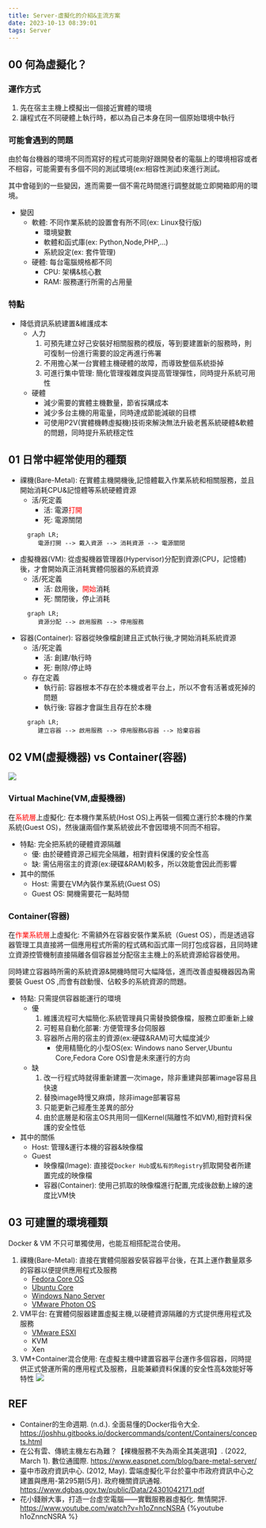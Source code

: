 ```yaml
---
title: Server-虛擬化的介紹&主流方案
date: 2023-10-13 08:39:01
tags: Server
---
```

## 00 何為虛擬化？
### 運作方式
1. 先在宿主主機上模擬出一個接近實體的環境
2. 讓程式在不同硬體上執行時，都以為自己本身在同一個原始環境中執行
### 可能會遇到的問題
由於每台機器的環境不同而寫好的程式可能剛好跟開發者的電腦上的環境相容或者不相容，可能需要有多個不同的測試環境(ex:相容性測試)來進行測試。

其中會碰到的一些變因，進而需要一個不需花時間進行調整就能立即開箱即用的環境。

- 變因  
  * 軟體: 不同作業系統的設置會有所不同(ex: Linux發行版)
    * 環境變數
    * 軟體和函式庫(ex: Python,Node,PHP,...)
    * 系統設定(ex: 套件管理)
  * 硬體: 每台電腦規格都不同
    * CPU: 架構&核心數
    * RAM: 服務運行所需的占用量

### 特點
- 降低資訊系統建置&維護成本
  * 人力
    1. 可預先建立好己安裝好相關服務的模版，等到要建置新的服務時，則可復制一份進行需要的設定再進行佈署
    2. 不用擔心某一台實體主機硬體的故障，而導致整個系統掛掉
    3. 可進行集中管理: 簡化管理複雜度與提高管理彈性，同時提升系統可用性
  * 硬體
    * 減少需要的實體主機數量，節省採購成本
    * 減少多台主機的用電量，同時達成節能減碳的目標 
    * 可使用P2V(實體機轉虛擬機)技術來解決無法升級老舊系統硬體&軟體的問題，同時提升系統穩定性
<!--more-->

## 01 日常中經常使用的種類
- 祼機(Bare-Metal): 在實體主機開機後,記憶體載入作業系統和相關服務，並且開始消耗CPU&記憶體等系統硬體資源
  * 活/死定義
    * 活: 電源<font color=red>打開</font>
    * 死: 電源關閉
  ```mermaid
    graph LR;
       電源打開 --> 戴入資源 --> 消耗資源 --> 電源關閉
  ```
- 虛擬機器(VM): 從虛擬機器管理器(Hypervisor)分配到資源(CPU，記憶體)後，才會開始真正消耗實體伺服器的系統資源
  * 活/死定義
    * 活: 啟用後，<font color=red>開始</font>消耗
    * 死: 關閉後，停止消耗
  ```mermaid
    graph LR;
       資源分配 --> 啟用服務 --> 停用服務
  ```
- 容器(Container): 容器從映像檔創建且正式執行後,才開始消耗系統資源
  * 活/死定義
    * 活: 創建/執行時
    * 死: 刪除/停止時
  * 存在定義 
     * 執行前: 容器根本不存在於本機或者平台上，所以不會有活著或死掉的問題
     * 執行後: 容器才會誕生且存在於本機
  ```mermaid
    graph LR;
       建立容器 --> 啟用服務 --> 停用服務&容器 --> 拾棄容器
  ```

## 02 VM(虛擬機器) vs Container(容器)
![](https://i.imgur.com/WrvRUTd.png)

### Virtual Machine(VM,虛擬機器)
在<font color=red>系統層</font>上虛擬化: 在本機作業系統(Host OS)上再裝一個獨立運行於本機的作業系統(Guest OS)，然後讓兩個作業系統彼此不會因環境不同而不相容。

- 特點: 完全把系統的硬體資源隔離
  * 優: 由於硬體資源己經完全隔離，相對資料保護的安全性高
  * 缺: 需佔用宿主的資源(ex:硬碟&RAM)較多，所以效能會因此而影響
- 其中的關係
  * Host: 需要在VM內裝作業系統(Guest OS)
  * Guest OS: 開機需要花一點時間

### Container(容器)
在<font color=red>作業系統層</font>上虛擬化: 不需額外在容器安裝作業系統（Guest OS），而是透過容器管理工具直接將一個應用程式所需的程式碼和函式庫一同打包成容器，且同時建立資源控管機制直接隔離各個容器並分配宿主主機上的系統資源給容器使用。

同時建立容器時所需的系統資源&開機時間可大幅降低，進而改善虛擬機器因為需要裝 Guest OS ,而會有啟動慢、佔較多的系統資源的問題。

- 特點: 只需提供容器能運行的環境
  * 優
    1. 維護流程可大幅簡化:系統管理員只需替換鏡像檔，服務立即重新上線
    2. 可輕易自動化部署: 方便管理多台伺服器
    3. 容器所占用的宿主的資源(ex:硬碟&RAM)可大幅度減少
       * 使用精簡化的小型OS(ex: Windows nano Server,Ubuntu Core,Fedora Core OS)會是未來運行的方向
  * 缺
    1. 改一行程式時就得重新建置一次image，除非重建與部署image容易且快速
    2. 替換image時慢又麻煩，除非image部署容易
    3. 只能更新己經產生差異的部分
    4. 由於底層是和宿主OS共用同一個Kernel(隔離性不如VM),相對資料保護的安全性低
- 其中的關係
  * Host: 管理&運行本機的容器&映像檔
  * Guest
    * 映像檔(Image): 直接從`Docker Hub`或`私有的Registry`抓取開發者所建置完成的映像檔
    * 容器(Container): 使用己抓取的映像檔進行配置,完成後啟動上線的速度比VM快

## 03 可建置的環境種類 
Docker & VM 不只可單獨使用，也能互相搭配混合使用。

1. 祼機(Bare-Metal): 直接在實體伺服器安裝容器平台後，在其上運作數量眾多的容器以便提供應用程式及服務
   * [Fedora Core OS](https://fedoraproject.org/coreos/)
   * [Ubuntu Core](https://ubuntu.com/core)
   * [Windows Nano Server](https://www.netadmin.com.tw/netadmin/zh-tw/feature/0AD8DFBB99D84786A1D13FCBE577F226)
   * [VMware Photon OS](https://vmware.github.io/photon/)
2. VM平台: 在實體伺服器建置虛擬主機,以硬體資源隔離的方式提供應用程式及服務
   * [VMware ESXI](https://www.vmware.com/tw/products/esxi-and-esx.html)
   * KVM
   * Xen
3. VM+Container混合使用: 在虛擬主機中建置容器平台運作多個容器，同時提供正式營運所需的應用程式及服務，且能兼顧資料保護的安全性高&效能好等特性
    ![](https://i.imgur.com/MSFVC3o.png)

## REF
- Container的生命週期. (n.d.). 全面易懂的Docker指令大全. https://joshhu.gitbooks.io/dockercommands/content/Containers/concepts.html
- 在公有雲、傳統主機左右為難？【裸機服務不失為兩全其美選項】. (2022, March 1). 數位通國際. https://www.easpnet.com/blog/bare-metal-server/
- 臺中市政府資訊中心. (2012, May). 雲端虛擬化平台於臺中市政府資訊中心之建置與應用-第295期(5月). 政府機關資訊通報. https://www.dgbas.gov.tw/public/Data/24301042171.pdf
- 花小錢辦大事，打造一台虛空電腦——實戰服務器虛擬化. 無情開評. https://www.youtube.com/watch?v=h1oZnncNSRA
  {%youtube h1oZnncNSRA %}